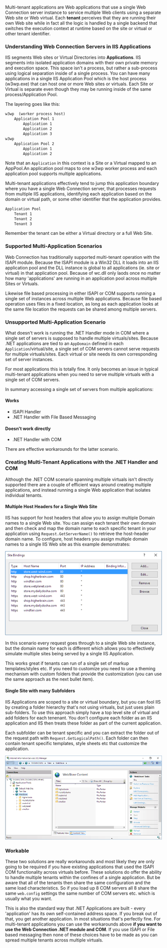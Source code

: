Multi-tenant applications are Web applications that use a single Web Connection server instance to service multiple Web clients using a separate Web site or Web virtual. Each **tenant** perceives that they are running their own Web site while in fact all the logic is handled by a single backend that switches the execution context at runtime based on the site or virtual or other tenant identifier.

### Understanding Web Connection Servers in IIS Applications
IIS segments Web sites or Virtual Directories into **Applications**. IIS segments into isolated application domains with their own private memory and execution space. This space isn't a process, but rather a sub-process using logical separation inside of a single process. You can have many applications in a single IIS Application Pool which is the host process (w3wp.exe) that can host one or more Web sites or virtuals. Each Site or Virtual is separate even though they may be running inside of the same process/Application Pool.

The layering goes like this:

```
w3wp  (worker process host)
    Application Pool 1
        Application 1
        Application 2
        Application 3
w3wp 
    Application Pool 2
        Application 1
        Application 2
```        

Note that an `Application` in this context is a Site or a Virtual mapped to an AppPool.An application pool maps to one w3wp worker process and each application pool supports multiple applications.

Multi-tenant applications effectively tend to jump this application boundary where you have a single Web Connection server, that processes requests from multiple IIS applications, identifying each application based on the domain or virtual path, or some other identifier that the application provides.

```
Application Pool
    Tenant 1
    Tenant 2
    Tenant 3
```

Remember the tenant can be either a Virtual directory or a full Web Site.

### Supported Multi-Application Scenarios
Web Connection has traditionally supported multi-tenant operation with the ISAPI module. Because the ISAPI module is a Win32 DLL it loads into an IIS application pool and the DLL instance is global to all applications (ie. site or virtual) in that application pool. Because of wc.dll only laods once no matter how many 'applications' are running in an application pool across multiple Sites or Virtuals.

Likewise file based processing in either ISAPI or COM supports running a single set of instances across multiple Web applications. Because file based operation uses files in a fixed location, as long as each application looks at the same file location the requests can be shared among multiple servers.

### Unsupported Multi-Application Scenario
What doesn't work is running the .NET Handler mode in COM where a single set of servers is supposed to handle multiple virtuals/sites. Because .NET applications are tied to an `AppDomain`  defined in each `Application`/virtual/site, a single set of COM servers cannot serve requests for multiple virtuals/sites. Each virtual or site needs its own corresponding set of server instances.

For most applications this is totally fine. It only becomes an issue in typical multi-tenant applications when you need to serve multiple virtuals with a single set of COM servers.

In summary accessing a single set of servers from multiple applications:

#### Works

* ISAPI Handler
* .NET Handler with File Based Messaging

#### Doesn't work directly

* .NET Handler with COM

There are effective workarounds for the latter scenario.

### Creating Multi-Tenant Applications with the .NET Handler and COM  
Although the .NET COM scenario spanning multiple virtuals isn't directly supported there are a couple of efficient ways around creating multiple applications, and instead running a single Web application that isolates individual tenants.

#### Multiple Host Headers for a Single Web Site
IIS has support for host headers that allow you to assign multiple Domain names to a single Web site. You can assign each tenant their own domain and then check and map the domain name to each specific tenant in your application using `Request.GetServerName()` to retrieve the host-header domain name. To configure, host headers you assign multiple domain names to a single IIS Web site as this example demonstrates:

![](/images/misc/IISHostHeaderMultiTenant.png)

In this scenario every request goes through to a single Web site instance, but the domain name for each is different which allows you to effectively simulate multiple sites being served by a single IIS Application. 

This works great if tenants can run of a single set of markup templates/styles etc. If you need to customize you need to use a theming mechanism with custom folders that provide the customization (you can use the same approach as the next bullet item).

#### Single Site with many Subfolders
IIS Applications are scoped to a site or virtual boundary, but you can fool IIS by creating a folder hierarchy that's not using virtuals, but just uses plain sub-folders. To use this approach simply have a top level site of virtual and add folders for each tenenant. You don't configure each folder as an IIS application and IIS then treats these folder as part of the current application.

Each subfolder can be tenant specific and you can extract the folder out of the request path with `Request.GetLogicalPath()`. Each folder can then contain tenant specific templates, style sheets etc that customize the application.

![](/images/misc/IISMultitenent_folders.png)


### Workable
These two solutions are really workarounds and most likely they are only going to be required if you have existing applications that used the ISAPI COM functionality across virtuals before. These solutions do offer the ability to handle multiple tenants within the confines of a single application. But be aware that all of the tenants then share the same configuration and the same load characteristics. So if you load up 8 COM servers all 8 share the same `web.config` settings the same number of COM servers etc. which is usually what you want. 

This is also the standard way that .NET Applications are built - every 'application' has its own self-contained address space. If you break out of that, you get another application. In most situations that's perfectly fine. For multi-tenant applications you can use the workarounds above **if you want to use the Web Connection .NET module and COM**. If you use ISAPI or File based messaging then none of these choices have to be made as you can spread multiple tenants across multiple virtuals.